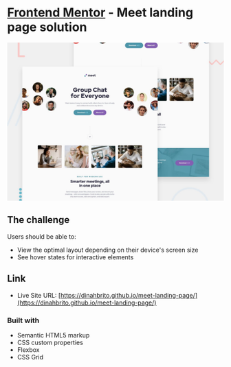 # [Frontend Mentor](https://www.frontendmentor.io/) - Meet landing page solution

![](./images/screenshot.jpg)

## The challenge

Users should be able to:

- View the optimal layout depending on their device's screen size
- See hover states for interactive elements

## Link

- Live Site URL: [https://dinahbrito.github.io/meet-landing-page/](https://dinahbrito.github.io/meet-landing-page/)

### Built with

- Semantic HTML5 markup
- CSS custom properties
- Flexbox
- CSS Grid

